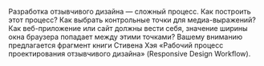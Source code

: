 Разработка отзывчивого дизайна — сложный процесс. Как построить этот процесс? 
Как выбрать контрольные точки для медиа-выражений? Как веб-приложение или сайт 
должны вести себя, значение ширины окна браузера попадает между этими точками? 
Вашему вниманию предлагается фрагмент книги Стивена Хэя «Рабочий процесс 
проектирования отзывчивого дизайна» (Responsive Design Workflow).
